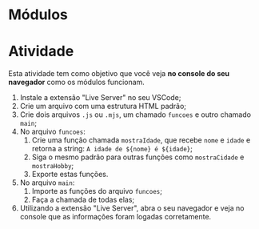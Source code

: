 # Módulos

# Atividade

Esta atividade tem como objetivo que você veja **no console do seu navegador** como os módulos funcionam.

1. Instale a extensão "Live Server" no seu VSCode;
2. Crie um arquivo com uma estrutura HTML padrão;
3. Crie dois arquivos `.js` ou `.mjs`, um chamado `funcoes` e outro chamado `main`;
4. No arquivo `funcoes`:
   1. Crie uma função chamada `mostraIdade`, que recebe `nome` e `idade` e retorna a string: `A idade de ${nome} é ${idade}`;
   2. Siga o mesmo padrão para outras funções como `mostraCidade` e `mostraHobby`;
   3. Exporte estas funções.
5. No arquivo `main`:
   1. Importe as funções do arquivo `funcoes`;
   2. Faça a chamada de todas elas;
6. Utilizando a extensão "Live Server", abra o seu navegador e veja no console que as informações foram logadas corretamente.
